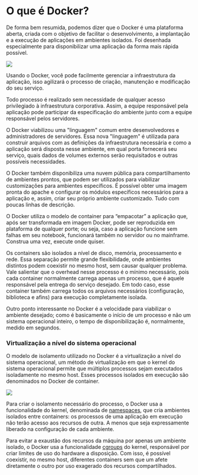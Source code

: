 # O que é Docker?

De forma bem resumida, podemos dizer que o Docker é uma plataforma aberta, criada com o objetivo de facilitar o desenvolvimento, a implantação e a execução de aplicações em ambientes isolados. Foi desenhada especialmente para disponibilizar uma aplicação da forma mais rápida possível.

![](images/docker.jpg)

Usando o Docker, você pode facilmente gerenciar a infraestrutura da aplicação, isso agilizará o processo de criação, manutenção e modificação do seu serviço. 

Todo processo é realizado sem necessidade de qualquer acesso privilegiado à infraestrutura corporativa. Assim, a equipe responsável pela aplicação pode participar da especificação do ambiente junto com a equipe responsável pelos servidores.

O Docker viabilizou uma "linguagem" comum entre desenvolvedores e administradores de servidores. Essa nova "linguagem" é utilizada para construir arquivos com as definições da infraestrutura necessária e como a aplicação será disposta nesse ambiente, em qual porta fornecerá seu serviço, quais dados de volumes externos serão requisitados e outras possíveis necessidades.

O Docker também disponibiliza uma nuvem pública para compartilhamento de ambientes prontos, que podem ser utilizados para viabilizar customizações para ambientes específicos. É possível obter uma imagem pronta do apache e configurar os módulos específicos necessários para a aplicação e, assim, criar seu próprio ambiente customizado. Tudo com poucas linhas de descrição.

O Docker utiliza o modelo de container para “empacotar” a aplicação que, após ser transformada em imagem Docker, pode ser reproduzida em plataforma de qualquer porte; ou seja, caso a aplicação funcione sem falhas em seu notebook, funcionará também no servidor ou no mainframe. Construa uma vez, execute onde quiser.

Os containers são isolados a nível de disco, memória, processamento e rede. Essa separação permite grande flexibilidade, onde ambientes distintos podem coexistir no mesmo host, sem causar qualquer problema. Vale salientar que o overhead nesse processo é o mínimo necessário, pois cada container normalmente carrega apenas um processo, que é aquele responsável pela entrega do serviço desejado. Em todo caso, esse container também carrega todos os arquivos necessários (configuração, biblioteca e afins) para execução completamente isolada.

Outro ponto interessante no Docker é a velocidade para viabilizar o ambiente desejado; como é basicamente o início de um processo e não um sistema operacional inteiro, o tempo de disponibilização é, normalmente, medido em segundos.

### Virtualização a nível do sistema operacional

O modelo de isolamento utilizado no Docker é a virtualização a nível do sistema operacional, um método de virtualização em que o kernel do sistema operacional permite que múltiplos processos sejam executados isoladamente no mesmo host. Esses processos isolados em execução são denominados no Docker de container.

![](images/docker2.png)

Para criar o isolamento necessário do processo, o Docker usa a funcionalidade do kernel, denominada de [namespaces](http://man7.org/linux/man-pages/man7/namespaces.7.html), que cria ambientes isolados entre containers: os processos de uma aplicação em execução não terão acesso aos recursos de outra. A menos que seja expressamente liberado na configuração de cada ambiente.

Para evitar a exaustão dos recursos da máquina por apenas um ambiente isolado, o Docker usa a funcionalidade [cgroups](https://en.wikipedia.org/wiki/Cgroups) do kernel, responsável por criar limites de uso do hardware a disposição. Com isso, é possível coexistir, no mesmo host, diferentes containers sem que um afete diretamente o outro por uso exagerado dos recursos compartilhados. 
